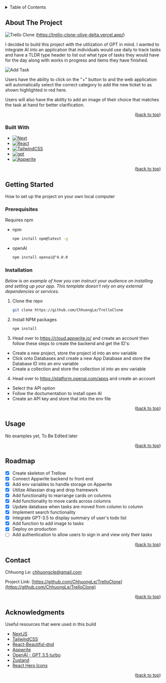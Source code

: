 <a name="readme-top"></a>

<!-- TABLE OF CONTENTS -->
<details>
  <summary>Table of Contents</summary>
  <ol>
    <li>
      <a href="#about-the-project">About The Project</a>
      <ul>
        <li><a href="#built-with">Built With</a></li>
      </ul>
    </li>
    <li>
      <a href="#getting-started">Getting Started</a>
      <ul>
        <li><a href="#prerequisites">Prerequisites</a></li>
        <li><a href="#installation">Installation</a></li>
      </ul>
    </li>
    <li><a href="#usage">Usage</a></li>
    <li><a href="#roadmap">Roadmap</a></li>
    <li><a href="#contact">Contact</a></li>
    <li><a href="#acknowledgments">Acknowledgments</a></li>
  </ol>
</details>

<!-- ABOUT THE PROJECT -->
## About The Project

![Trello Clone](https://i.imgur.com/FRdLRMI.jpg) (https://trello-clone-olive-delta.vercel.app/)

I decided to build this project with the utilization of GPT in mind. I wanted to integrate AI into an application that individuals would use daily to track tasks and have a TLDR type header to list out what type of tasks they would have for the day along with works in progress and items they have finished.

![Add Task](https://i.imgur.com/GufoWRo.jpg)

Users have the ability to click on the "+" button to and the web application will automatically select the correct category to add the new ticket to as shown highlighted in red here.

Users will also have the ability to add an image of their choice that matches the task at hand for better clarification.

<p align="right">(<a href="#readme-top">back to top</a>)</p>

### Built With

* [![Next][Next.js]][Next-url]
* [![React][React.js]][React-url]
* [![TailwindCSS][TailwindCSS]][Tailwind-url]
* [![gpt][gpt]][gpt-url]
* [![Appwrite][Appwrite]][Appwrite-url]

<p align="right">(<a href="#readme-top">back to top</a>)</p>

<!-- GETTING STARTED -->
## Getting Started

How to set up the project on your own local computer

### Prerequisites

Requires npm
* npm
  ```sh
  npm install npm@latest -g
  ```
* openAI
  ```sh
  npm install openai@^4.0.0
  ```

### Installation

_Below is an example of how you can instruct your audience on installing and setting up your app. This template doesn't rely on any external dependencies or services._

1. Clone the repo
   ```sh
   git clone https://github.com/ChhuongLe/TrelloClone
   ```
2. Install NPM packages
   ```sh
   npm install
   ```
3. Head over to https://cloud.appwrite.io/ and create an account then follow these steps to create the backend and get the ID's:
  - Create a new project, store the project id into an env variable
  -  Click onto Databases and create a new App Database and store the Database ID into an env variable
  - Create a collection and store the collection id into an env variable
4. Head over to https://platform.openai.com/apps and create an account
  - Select the API option
  - Follow the doctumentation to install open AI
  - Create an API key and store that into the env file

<p align="right">(<a href="#readme-top">back to top</a>)</p>

<!-- USAGE EXAMPLES -->
## Usage

No examples yet, To Be Edited later

<p align="right">(<a href="#readme-top">back to top</a>)</p>

<!-- ROADMAP -->
## Roadmap

- [x] Create skeleton of Trellow
- [x] Connect Appwrite backend to front end
- [x] Add env variables to handle storage on Appwrite
- [x] Utilize Atlassian drag and drop framework
- [x] Add functionality to rearrange cards on columns
- [x] Add functionality to move cards across columns
- [x] Update database when tasks are moved from column to column
- [x] Implement search functionality
- [x] Integrate GPT-3.5 to display summary of user's todo list
- [x] Add function to add image to tasks
- [x] Deploy on production
- [ ] Add authentication to allow users to sign in and view only their tasks

<p align="right">(<a href="#readme-top">back to top</a>)</p>

<!-- CONTACT -->
## Contact

Chhuong Le: chhuongcle@gmail.com

Project Link: [https://github.com/ChhuongLe/TrelloClone](https://github.com/ChhuongLe/TrelloClone)

<p align="right">(<a href="#readme-top">back to top</a>)</p>

<!-- ACKNOWLEDGMENTS -->
## Acknowledgments

Useful resources that were used in this build

* [NextJS](https://nextjs.org/)
* [TailwindCSS](https://tailwindcss.com/)
* [React-Beautiful-dnd](https://github.com/atlassian/react-beautiful-dnd)
* [Appwrite](https://appwrite.io/)
* [OpenAI - GPT 3.5 turbo](https://platform.openai.com/docs/overview)
* [Zustand](https://github.com/pmndrs/zustand)
* [React Hero Icons](https://heroicons.com/)

<p align="right">(<a href="#readme-top">back to top</a>)</p>


<!-- MARKDOWN LINKS & IMAGES -->
<!-- https://www.markdownguide.org/basic-syntax/#reference-style-links -->

[Next.js]: https://img.shields.io/badge/next.js-000000?style=for-the-badge&logo=nextdotjs&logoColor=white
[Next-url]: https://nextjs.org/
[React.js]: https://img.shields.io/badge/React-20232A?style=for-the-badge&logo=react&logoColor=61DAFB
[React-url]: https://reactjs.org/
[Appwrite]: https://img.shields.io/badge/appwrite-red?style=for-the-badge&logo=appwrite&logoColor=white
[Appwrite-url]: https://appwrite.io/
[TailwindCSS]: https://img.shields.io/badge/tailwind-blue?style=for-the-badge&logo=tailwindcss&logoColor=white
[Tailwind-url]: https://tailwindcss.com/
[gpt]: https://img.shields.io/badge/GPT3.0-red?style=for-the-badge&logo=openai&logoColor=white
[gpt-url]: https://openai.com/blog/gpt-3-5-turbo-fine-tuning-and-api-updates
